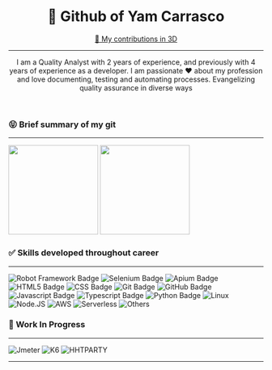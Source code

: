 <h1 style="text-align: center;">🚀 Github of Yam Carrasco</h1>
<p style="text-align: center;"><a href="https://skyline.github.com/ZyamHunter/2023">👾 My contributions in 3D</a></p>

---

<p style="text-align: center;">I am a Quality Analyst with 2 years of experience, and previously with 4 years of experience as a developer. I am passionate ❤️ about my profession and love documenting, testing and automating processes. Evangelizing quality assurance in diverse ways</p>

<br />

### 😝 Brief summary of my git

---

<div>
  <img height="177em" src="https://github-readme-stats.vercel.app/api?username=zyamhunter&show_icons=true&theme=dracula"/>
  <img height="177em" src="https://github-readme-stats.vercel.app/api/top-langs/?username=zyamhunter&layout=compact&theme=dracula"/>  
</div>
 
### ✅ Skills developed throughout career

---

![Robot Framework Badge](https://img.shields.io/badge/Robot-%20-blue)
![Selenium Badge](https://img.shields.io/badge/Selenium-%20-blue)
![Apium Badge](https://img.shields.io/badge/Appium-%20-blue)
![HTML5 Badge](https://img.shields.io/badge/HTML5-%20-blue)
![CSS Badge](https://img.shields.io/badge/CSS-%20-blue)
![Git Badge](https://img.shields.io/badge/Git-%20-orange)
![GitHub Badge](https://img.shields.io/badge/Github-%20-orange)
![Javascript Badge](https://img.shields.io/badge/JavaScript-%20-yellow)
![Typescript Badge](https://img.shields.io/badge/TypeScript-%20-blue)
![Python Badge](https://img.shields.io/badge/Python-%20-blue)
![Linux](https://img.shields.io/badge/Linux-%20-orange)
![Node.JS](https://img.shields.io/badge/NodeJS-%20-green)
![AWS](https://img.shields.io/badge/AWS-%20-yellow)
![Serverless](https://img.shields.io/badge/Serverless-%20-red)
![Others](https://img.shields.io/badge/OthersButIDontRemeber-%20-black)
              
### 🚧 Work In Progress

---

![Jmeter](https://img.shields.io/badge/Jmeter-%20-black)
![K6](https://img.shields.io/badge/K6-%20-black)
![HHTPARTY](https://img.shields.io/badge/HTTParty-%20-black)
              
---
